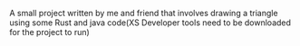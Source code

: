 A small project written by me and friend that involves drawing a triangle using some Rust and java code(XS Developer tools need to be downloaded for the project to run)

